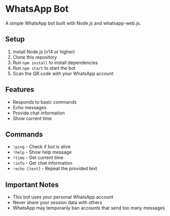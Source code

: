 # WhatsApp Bot

A simple WhatsApp bot built with Node.js and whatsapp-web.js.

## Setup

1. Install Node.js (v14 or higher)
2. Clone this repository
3. Run `npm install` to install dependencies
4. Run `npm start` to start the bot
5. Scan the QR code with your WhatsApp account

## Features

- Responds to basic commands
- Echo messages
- Provide chat information
- Show current time

## Commands

- `!ping` - Check if bot is alive
- `!help` - Show help message
- `!time` - Get current time
- `!info` - Get chat information
- `!echo [text]` - Repeat the provided text

## Important Notes

- This bot uses your personal WhatsApp account
- Never share your session data with others
- WhatsApp may temporarily ban accounts that send too many messages
